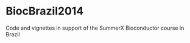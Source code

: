 BiocBrazil2014
==============

Code and vignettes in support of the SummerX Bioconductor course in Brazil
